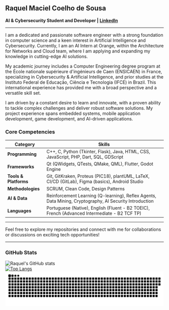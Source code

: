 ## Raquel Maciel Coelho de Sousa

**AI & Cybersecurity Student and Developer | [LinkedIn](https://www.linkedin.com/in/raquelmcoelhodesousa/)**

---

I am a dedicated and passionate software engineer with a strong foundation in computer science and a keen interest in Artificial Intelligence and Cybersecurity. Currently, I am an AI Intern at Orange, within the Architecture for Networks and Cloud team, where I am applying and expanding my knowledge in cutting-edge AI solutions.

My academic journey includes a Computer Engineering degree program at the École nationale supérieure d'ingénieurs de Caen (ENSICAEN) in France, specializing in Cybersecurity & Artificial Intelligence, and prior studies at the Instituto Federal de Educação, Ciência e Tecnologia (IFCE) in Brazil. This international experience has provided me with a broad perspective and a versatile skill set.

I am driven by a constant desire to learn and innovate, with a proven ability to tackle complex challenges and deliver robust software solutions. My project experience spans embedded systems, mobile application development, game development, and AI-driven applications.

### Core Competencies

| Category          | Skills                                                                                                |
|-------------------|-------------------------------------------------------------------------------------------------------|
| **Programming**   | C++, C, Python (Tkinter, Flask), Java, HTML, CSS, JavaScript, PHP, Dart, SQL, GDScript                 |
| **Frameworks**    | Qt (QWidgets, QTests, QMake, QML), Flutter, Godot Engine                                              |
| **Tools & Platforms** | Git, GitKraken, Proteus (PIC18), plantUML, LaTeX, CI/CD (GitLab), Figma (basics), Android Studio       |
| **Methodologies** | SCRUM, Clean Code, Design Patterns                                                                    |
| **AI & Data**     | Reinforcement Learning (Q-learning), Reflex Agents, Data Mining, Cryptography, AI Security Introduction |
| **Languages**     | Portuguese (Native), English (Fluent - B2 TOEIC), French (Advanced Intermediate - B2 TCF TP)          |

---

Feel free to explore my repositories and connect with me for collaborations or discussions on exciting tech opportunities!

---

### GitHub Stats

![Raquel's GitHub stats](https://github-readme-stats.vercel.app/api?username=raquelmcoelho&show_icons=true&bg_color=00000000)  
[![Top Langs](https://github-readme-stats.vercel.app/api/top-langs/?username=raquelmcoelho&layout=donut&theme=transparent)](https://github.com/anuraghazra/github-readme-stats)
<picture>
  <source media="(prefers-color-scheme: dark)" srcset="https://raw.githubusercontent.com/raquelmcoelho/raquelmcoelho/output/github-contribution-grid-snake-dark.svg">
  <source media="(prefers-color-scheme: light)" srcset="https://raw.githubusercontent.com/raquelmcoelho/raquelmcoelho/output/github-contribution-grid-snake.svg">
  <img src="https://raw.githubusercontent.com/raquelmcoelho/raquelmcoelho/output/github-contribution-grid-snake.svg" alt="GitHub Snake">
</picture>

